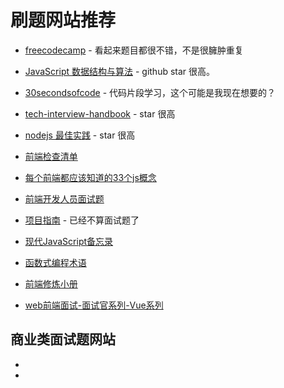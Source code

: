 # 刷题网站推荐

* [freecodecamp](https://www.freecodecamp.org/learn/javascript-algorithms-and-data-structures/) - 看起来题目都很不错，不是很臃肿重复

* [JavaScript 数据结构与算法](https://github.com/trekhleb/javascript-algorithms) - github  star 很高。

* [30secondsofcode](https://www.30secondsofcode.org/) - 代码片段学习，这个可能是我现在想要的？

* [tech-interview-handbook](https://github.com/yangshun/tech-interview-handbook) - star 很高

* [nodejs 最佳实践](https://bestofjs.org/projects/nodejs-best-practices) - star 很高

* [前端检查清单](https://github.com/thedaviddias/Front-End-Checklist)

* [每个前端都应该知道的33个js概念](https://github.com/leonardomso/33-js-concepts)

* [前端开发人员面试题](https://github.com/h5bp/Front-end-Developer-Interview-Questions?tab=readme-ov-file)

* [项目指南](https://github.com/elsewhencode/project-guidelines?tab=readme-ov-file#consistent-dev-environments) - 已经不算面试题了

* [现代JavaScript备忘录](https://github.com/mbeaudru/modern-js-cheatsheet)

* [函数式编程术语](https://github.com/shfshanyue/fp-jargon-zh)

* [前端修炼小册](https://github.com/wenyuan/fedbook)

* [web前端面试-面试官系列-Vue系列](https://vue3js.cn/interview/vue/vue.html#一、从历史说起)


## 商业类面试题网站

*

*

